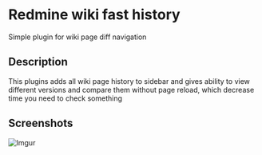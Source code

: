 # Redmine wiki fast history
Simple plugin for wiki page diff navigation

## Description
This plugins adds all wiki page history to sidebar and gives ability to view different versions and compare them without page reload, which decrease time you need to check something

## Screenshots
![Imgur](http://i.imgur.com/Ti0iCtk.png)

